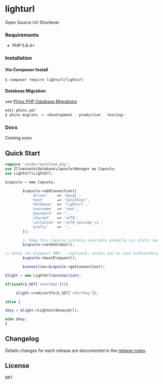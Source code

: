 # lighturl
Open Source Url Shortener

### Requirements
  - PHP 5.6.4+


### Installation

#### Via Composer Install
```sh
$ composer require lighturl/lighturl
```
#### Database Migration
use [Phinx PHP Database Migrations](https://github.com/robmorgan/phinx)

```sh
edit phinx.yml
$ phinx migrate -e <development - production - testing>
```

### Docs

Coming soon

## Quick Start

``` php
require 'vendor/autoload.php';
use Illuminate\Database\Capsule\Manager as Capsule;
use LightUrl\LightUrl;
```

``` php
$capsule = new Capsule;

        $capsule->addConnection([
            'driver'    => 'mysql',
            'host'      => 'localhost',
            'database'  => 'lighturl',
            'username'  => 'root',
            'password'  => '',
            'charset'   => 'utf8',
            'collation' => 'utf8_unicode_ci',
            'prefix'    => '',
        ]);

        // Make this Capsule instance available globally via static methods... (optional)
        $capsule->setAsGlobal();

// Setup the Eloquent ORM... (optional; unless you've used setEventDispatcher())
        $capsule->bootEloquent();

        $connection=$capsule->getConnection();
``` 

``` php
$light = new LightUrl($connection);

if(isset($_GET['shortkey'])){

     $light->redirectTo($_GET['shortkey']);

}else {

$key = $light->lighten($heavyUrl);

echo $key;
}
```

## Changelog
Details changes for each release are documented in the [release notes](https://github.com/lighturl/lighturl/releases).


License
----

MIT